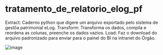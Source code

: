 # tratamento_de_relatorio_elog_pf


Extract: Caderno python que digere um arquivo exportado pelo sistema de gestõa patrimonial eLog.
Transform: Transforma os dados, compila e reordena as colunas, preenche os dados vazios.
Load: Faz o download do arquivo padronizado para enviar para o painel do BI na intranet do Órgão.

![image](https://github.com/user-attachments/assets/a0f1ede0-0987-457d-acb7-d4ef048b69df)
